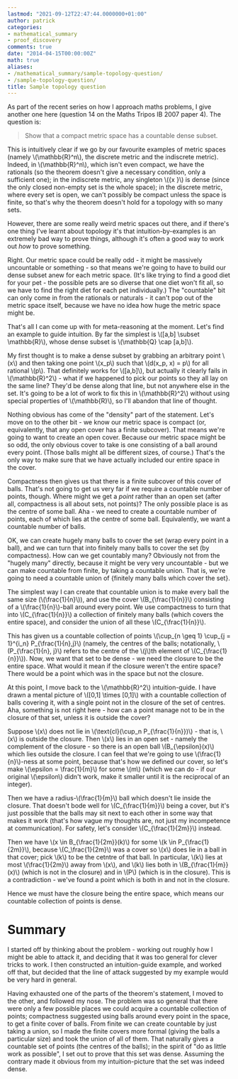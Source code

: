 ```yaml
---
lastmod: "2021-09-12T22:47:44.0000000+01:00"
author: patrick
categories:
- mathematical_summary
- proof_discovery
comments: true
date: "2014-04-15T00:00:00Z"
math: true
aliases:
- /mathematical_summary/sample-topology-question/
- /sample-topology-question/
title: Sample topology question
---
```

As part of the recent series on how I approach maths problems, I give another one here (question 14 on the Maths Tripos IB 2007 paper 4). The question is:

> Show that a compact metric space has a countable dense subset.

This is intuitively clear if we go by our favourite examples of metric spaces (namely \\(\mathbb{R}^n\\), the discrete metric and the indiscrete metric). Indeed, in \\(\mathbb{R}^n\\), which isn't even compact, we have the rationals (so the theorem doesn't give a necessary condition, only a sufficient one); in the indiscrete metric, any singleton \\(\{x \}\\) is dense (since the only closed non-empty set is the whole space); in the discrete metric, where every set is open, we can't possibly be compact unless the space is finite, so that's why the theorem doesn't hold for a topology with so many sets.

However, there are some really weird metric spaces out there, and if there's one thing I've learnt about topology it's that intuition-by-examples is an extremely bad way to prove things, although it's often a good way to work out *how* to prove something.

Right. Our metric space could be really odd - it might be massively uncountable or something - so that means we're going to have to build our dense subset anew for each metric space. (It's like trying to find a good diet for your pet - the possible pets are so diverse that one diet won't fit all, so we have to find the right diet for each pet individually.) The "countable" bit can only come in from the rationals or naturals - it can't pop out of the metric space itself, because we have no idea how huge the metric space might be.

That's all I can come up with for meta-reasoning at the moment. Let's find an example to guide intuition. By far the simplest is \\([a,b] \subset \mathbb{R}\\), whose dense subset is \\(\mathbb{Q} \cap [a,b]\\).

My first thought is to make a dense subset by grabbing an arbitrary point \\(x\\) and then taking one point \\(x_p\\) such that \\(d(x_p, x) = p\\) for all rational \\(p\\). That definitely works for \\([a,b]\\), but actually it clearly fails in \\(\mathbb{R}^2\\) - what if we happened to pick our points so they all lay on the same line? They'd be dense along that line, but not anywhere else in the set. It's going to be a lot of work to fix this in \\(\mathbb{R}^2\\) without using special properties of \\(\mathbb{R}\\), so I'll abandon that line of thought.

Nothing obvious has come of the "density" part of the statement. Let's move on to the other bit - we know our metric space is compact (or, equivalently, that any open cover has a finite subcover). That means we're going to want to create an open cover. Because our metric space might be so odd, the only obvious cover to take is one consisting of a ball around every point. (Those balls might all be different sizes, of course.) That's the only way to make sure that we have actually included our entire space in the cover.

Compactness then gives us that there is a finite subcover of this cover of balls. That's not going to get us very far if we require a countable number of points, though. Where might we get a *point* rather than an open set (after all, compactness is all about sets, not points)? The only possible place is as the centre of some ball. Aha - we need to create a countable number of points, each of which lies at the centre of some ball. Equivalently, we want a countable number of balls.

OK, we can create hugely many balls to cover the set (wrap every point in a ball), and we can turn that into finitely many balls to cover the set (by compactness). How can we get countably many? Obviously not from the "hugely many" directly, because it might be very very uncountable - but we can make countable from finite, by taking a countable union. That is, we're going to need a countable union of {finitely many balls which cover the set}.

The simplest way I can create that countable union is to make every ball the same size (\\(\frac{1}{n}\\)), and use the cover \\(B_{\frac{1}{n}}\\) consisting of a \\(\frac{1}{n}\\)-ball around every point. We use compactness to turn that into \\(C_{\frac{1}{n}}\\) a collection of finitely many balls (which covers the entire space), and consider the union of all these \\(C_{\frac{1}{n}}\\).

This has given us a countable collection of points \\(\cup_{n \geq 1} \cup_{j = 1}^{i_n} P_{\frac{1}{n},j}\\) (namely, the centres of the balls; notationally, \\(P_{\frac{1}{n}, j}\\) refers to the centre of the \\(j\\)th element of \\(C_{\frac{1}{n}}\\)). Now, we want that set to be dense - we need the closure to be the entire space. What would it mean if the closure weren't the entire space? There would be a point which was in the space but not the closure.

At this point, I move back to the \\(\mathbb{R}^2\\) intuition-guide. I have drawn a mental picture of \\([0,1] \times [0,1]\\) with a countable collection of balls covering it, with a single point not in the closure of the set of centres. Aha, something is not right here - how can a point manage not to be in the closure of that set, unless it is outside the cover?

Suppose \\(x\\) does not lie in \\(\text{cl}(\cup_n P_{\frac{1}{n}})\\) - that is, \\(x\\) is outside the closure. Then \\(x\\) lies in an open set - namely the complement of the closure - so there is an open ball \\(B_{\epsilon}(x)\\) which lies outside the closure. I can feel that we're going to use \\(\frac{1}{n}\\)-ness at some point, because that's how we defined our cover, so let's make \\(\epsilon = \frac{1}{m}\\) for some \\(m\\) (which we can do - if our original \\(\epsilon\\) didn't work, make it smaller until it is the reciprocal of an integer).

Then we have a radius-\\(\frac{1}{m}\\) ball which doesn't lie inside the closure. That doesn't bode well for \\(C_{\frac{1}{m}}\\) being a cover, but it's just possible that the balls may sit next to each other in some way that makes it work (that's how vague my thoughts are, not just my incompetence at communication). For safety, let's consider \\(C_{\frac{1}{2m}}\\) instead.

Then we have \\(x \in B_{\frac{1}{2m}}(k)\\) for some \\(k \in P_{\frac{1}{2m}}\\), because \\(C_\frac{1}{2m}\\) was a cover so \\(x\\) does lie in a ball in that cover; pick \\(k\\) to be the cetntre of that ball. In particular, \\(k\\) lies at most \\(\frac{1}{2m}\\) away from \\(x\\), and \\(k\\) lies both in \\(B_{\frac{1}{m}}(x)\\) (which is not in the closure) and in \\(P\\) (which is in the closure). This is a contradiction - we've found a point which is both in and not in the closure.

Hence we must have the closure being the entire space, which means our countable collection of points is dense.

# Summary

I started off by thinking about the problem - working out roughly how I might be able to attack it, and deciding that it was too general for clever tricks to work. I then constructed an intuition-guide example, and worked off that, but decided that the line of attack suggested by my example would be very hard in general.

Having exhausted one of the parts of the theorem's statement, I moved to the other, and followed my nose. The problem was so general that there were only a few possible places we could acquire a countable collection of points; compactness suggested using balls around every point in the space, to get a finite cover of balls. From finite we can create countable by just taking a union, so I made the finite covers more formal (giving the balls a particular size) and took the union of all of them. That naturally gives a countable set of points (the centres of the balls); in the spirit of "do as little work as possible", I set out to prove that this set was dense. Assuming the contrary made it obvious from my intuition-picture that the set was indeed dense.
